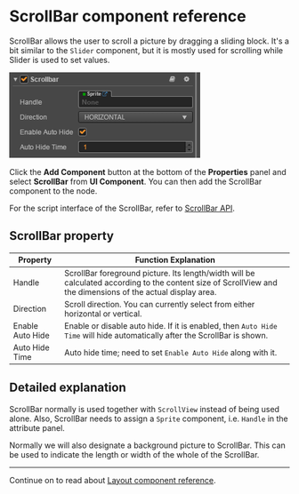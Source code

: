 # ScrollBar component reference

ScrollBar allows the user to scroll a picture by dragging a sliding block. It's a bit similar to the `Slider` component, but it is mostly used for scrolling while Slider is used to set values.

![scrollbar.png](./scrollbar/scrollbar.png)

Click the **Add Component** button at the bottom of the **Properties** panel and select **ScrollBar** from **UI Component**. You can then add the ScrollBar component to the node.

For the script interface of the ScrollBar, refer to [ScrollBar API](../../../api/en/classes/Scrollbar.html).

## ScrollBar property

| Property |   Function Explanation
| -------------- | ----------- |
| Handle           | ScrollBar foreground picture. Its length/width will be calculated according to the content size of ScrollView and the dimensions of the actual display area.
| Direction        | Scroll direction. You can currently select from either horizontal or vertical.
| Enable Auto Hide | Enable or disable auto hide. If it is enabled, then `Auto Hide Time` will hide automatically after the ScrollBar is shown.
| Auto Hide Time   | Auto hide time; need to set `Enable Auto Hide` along with it.

## Detailed explanation

ScrollBar normally is used together with `ScrollView` instead of being used alone. Also, ScrollBar needs to assign a `Sprite` component, i.e. `Handle` in the attribute panel.

Normally we will also designate a background picture to ScrollBar. This can be used to indicate the length or width of the whole of the ScrollBar.

---

Continue on to read about [Layout component reference](layout.md).
